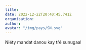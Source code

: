 ```yaml
---
title: 
date: 2022-12-22T20:40:45.741Z
organisation: 
author: 
avatar: "/img/pays/SN.svg"
---
```


Niéty mandat danou kay tŕé sunugaal